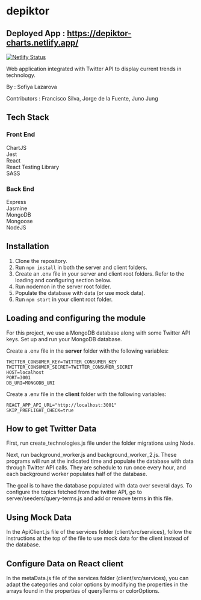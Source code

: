 # depiktor

## Deployed App : https://depiktor-charts.netlify.app/

[![Netlify Status](https://api.netlify.com/api/v1/badges/f6b54b0c-c977-4e09-98a4-bd41ea16e51c/deploy-status)](https://app.netlify.com/sites/depiktor-charts/deploys)

Web application integrated with Twitter API to display current trends in technology.

By : Sofiya Lazarova

Contributors : Francisco Silva, Jorge de la Fuente, Juno Jung

## Tech Stack

### Front End

ChartJS\
Jest\
React\
React Testing Library\
SASS

### Back End

Express\
Jasmine\
MongoDB\
Mongoose\
NodeJS

## Installation

1. Clone the repository.
2. Run `npm install` in both the server and client folders.
3. Create an .env file in your server and client root folders. Refer to the loading and configuring section below.
4. Run nodemon in the server root folder.
5. Populate the database with data (or use mock data).
6. Run `npm start` in your client root folder.

## Loading and configuring the module

For this project, we use a MongoDB database along with some Twitter API keys. Set up and run your MongoDB database.

Create a .env file in the **server** folder with the following variables:

    TWITTER_CONSUMER_KEY=TWITTER_CONSUMER_KEY
    TWITTER_CONSUMER_SECRET=TWITTER_CONSUMER_SECRET
    HOST=localhost
    PORT=3001
    DB_URI=MONGODB_URI

Create a .env file in the **client** folder with the following variables: 

    REACT_APP_API_URL="http://localhost:3001"
    SKIP_PREFLIGHT_CHECK=true

## How to get Twitter Data

First, run create_technologies.js file under the folder migrations using Node.

Next, run background_worker.js and background_worker_2.js. These programs will run at the indicated time and populate the database with data through Twitter API calls. They are schedule to run once every hour, and each background worker populates half of the database.

The goal is to have the database populated with data over several days. To configure the topics fetched from the twitter API, go to server/seeders/query-terms.js and add or remove terms in this file.


## Using Mock Data

In the ApiClient.js file of the services folder (client/src/services), follow the instructions at the top of the file to use mock data for the client instead of the database.

## Configure Data on React client

In the metaData.js file of the services folder (client/src/services), you can adapt the categories and color options by modifying the properties in the arrays found in the properties of queryTerms or colorOptions.
